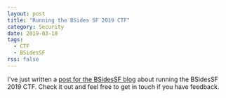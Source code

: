 ```yaml
---
layout: post
title: "Running the BSides SF 2019 CTF"
category: Security
date: 2019-03-10
tags:
  - CTF
  - BSidesSF
rss: false
---
```


I've just written a [post for the BSidesSF
blog](https://bsidessf.org/news/2019/03/running-the-bsides-sf-2019-ctf) about
running the BSidesSF 2019 CTF.  Check it out and feel free to get in touch if
you have feedback.
